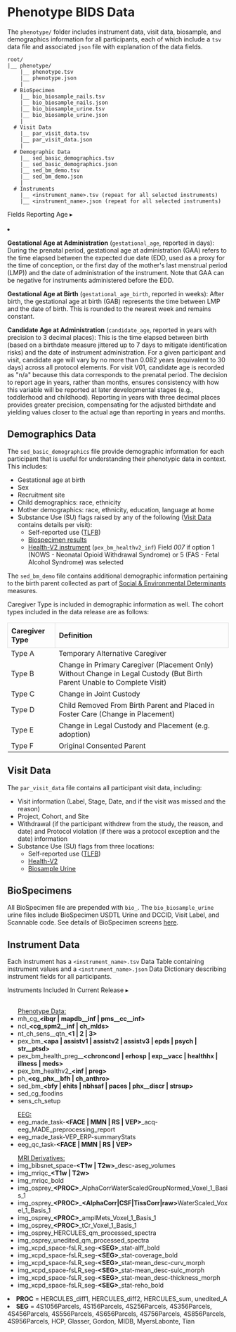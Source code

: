 # Phenotype BIDS Data
The `phenotype/` folder includes instrument data, visit data, biosample, and demographics information for all participants, each of which include a `tsv` data file and associated `json` file with explanation of the data fields. 
```
root/
|__ phenotype/
    |__ phenotype.tsv
    |__ phenotype.json
    |
  # BioSpecimen
    |__ bio_biosample_nails.tsv
    |__ bio_biosample_nails.json
    |__ bio_biosample_urine.tsv
    |__ bio_biosample_urine.json
    |  
  # Visit Data
    |__ par_visit_data.tsv
    |__ par_visit_data.json
    |
  # Demographic Data
    |__ sed_basic_demographics.tsv
    |__ sed_basic_demographics.json
    |__ sed_bm_demo.tsv
    |__ sed_bm_demo.json
    |
  # Instruments
    |__ <instrument_name>.tsv (repeat for all selected instruments)
    |__ <instrument_name>.json (repeat for all selected instruments)
```

<p>
<div id="age" class="notification-banner" onclick="toggleCollapse(this)">
  <span class="emoji"><i class="fa-regular fa-lightbulb"></i></span>
  <span class="text">Fields Reporting Age</span>
  <span class="arrow">▸</span>
</div>
<div class="collapsible-content">
<br>
<li>
<p><b>Gestational Age at Administration</b> (<code>gestational_age</code>, reported in days): During the prenatal period, gestational age at administration (GAA) refers to the time elapsed between the expected due date (EDD, used as a proxy for the time of conception, or the first day of the mother's last menstrual period (LMP)) and the date of administration of the instrument. Note that GAA can be negative for instruments administered before the EDD.</p> 
<p><b>Gestational Age at Birth</b> (<code>gestational_age_birth</code>, reported in weeks): After birth, the gestational age at birth (GAB) represents the time between LMP and the date of birth. This is rounded to the nearest week and remains constant.</p> 
<p><b>Candidate Age at Administration</b> (<code>candidate_age</code>, reported in years with precision to 3 decimal places): This is the time elapsed between birth (based on a birthdate measure jittered up to 7 days to mitigate identification risks) and the date of instrument administration. For a given participant and visit, candidate age will vary by no more than 0.082 years (equivalent to 30 days) across all protocol elements. For visit V01, candidate age is recorded as "n/a" because this data corresponds to the prenatal period. The decision to report age in years, rather than months, ensures consistency with how this variable will be reported at later developmental stages (e.g., toddlerhood and childhood). Reporting in years with three decimal places provides greater precision, compensating for the adjusted birthdate and yielding values closer to the actual age than reporting in years and months.</p>
</li>
</div>
</p>

## Demographics Data
<p style="margin: 0 0 5px;">The <code>sed_basic_demographics</code> file provide demographic information for each participant that is useful for understanding their phenotypic data in context. This includes:</p>
<ul>
<li>Gestational age at birth</li>
<li>Sex</li>
<li>Recruitment site</li>
<li>Child demographics: race, ethnicity</li>
<li>Mother demographics: race, ethnicity, education, language at home</li>
<li>Substance Use (SU) flags raised by any of the following (<a href="#visit-data">Visit Data</a> contains details per visit):
    <ul>
    <li>Self-reported use (<a href="../../measures/pregexp/substanceuse/#tlfb">TLFB</a>)</li>
    <li><a href="../../measures/biospec">Biospecimen results</a></li>
    <li><a href="../../measures/pregexp/preghealth/#instruments">Health-V2 instrument</a> (<code>pex_bm_healthv2_inf</code>) Field <em>007</em> if option 1 (NOWS - Neonatal Opioid Withdrawal Syndrome) or 5 (FAS - Fetal Alcohol Syndrome) was selected</li>
    </ul>
</li>
</ul>

<p>The <code>sed_bm_demo</code> file contains additional demographic information pertaining to the birth parent collected as part of <a href="../../measures/socenvdet/">Social & Environmental Determinants</a> measures.</p>


Caregiver Type is included in demographic information as well. The cohort types included in the data release are as follows:
<table style="width: 100%; border-collapse: collapse; table-layout: fixed;">
  <thead>
    <tr>
      <th style="border: 1px solid #ddd; padding: 8px; text-align: left;">Caregiver Type</th>
      <th style="border: 1px solid #ddd; padding: 8px; text-align: left;">Definition</th>   
    </tr>
  </thead>
<tbody>
	<tr>
		<td>Type A</td>
		<td>Temporary Alternative Caregiver</td>
	</tr>
	<tr>
		<td>Type B</td>
		<td style="word-wrap: break-word; white-space: normal;">Change in Primary Caregiver (Placement Only) Without Change in Legal Custody (But Birth Parent Unable to Complete Visit)</td>
	</tr>
	<tr>
		<td>Type C</td>
		<td>Change in Joint Custody</td>
	</tr>
	<tr>
		<td>Type D</td>
		<td style="word-wrap: break-word; white-space: normal;">Child Removed From Birth Parent and Placed in Foster Care (Change in Placement)</td>
	</tr>
	<tr>
		<td>Type E</td>
		<td>Change in Legal Custody and Placement (e.g. adoption)</td>
	</tr>
	<tr>
		<td>Type F</td>
		<td>Original Consented Parent</td>
	</tr>            
</tbody>
</table>

## Visit Data
<p style="margin: 0 0 5px;">The <code>par_visit_data</code> file contains all participant visit data, including:</p>
<ul>
<li>Visit information (Label, Stage, Date, and if the visit was missed and the reason)</li>
<li>Project, Cohort, and Site</li>
<li>Withdrawal (if the participant withdrew from the study, the reason, and date) and Protocol violation (if there was a protocol exception and the date) information</li>
<li>Substance Use (SU) flags from three locations:
    <ul>
    <li>Self-reported use (<a href="../../measures/pregexp/substanceuse/#tlfb">TLFB</a>)</li>
    <li><a href="../../measures/pregexp/preghealth/#instrument-details">Health-V2</a></li>
    <li><a href="../../measures/biospec/#urine">Biosample Urine</a></li>
    </ul>
</li>
</ul>

## BioSpecimens
All BioSpecimen file are prepended with `bio_`. The `bio_biosample_urine` urine files include BioSpecimen USDTL Urine and DCCID, Visit Label, and Scannable code. See details of BioSpecimen screens [here](../measures/biospec.md).

## Instrument Data
Each instrument has a `<instrument_name>.tsv` Data Table containing instrument values and a `<instrument_name>.json` Data Dictionary describing instrument fields for all participants.
<p>
<div id="notification-banner" class="notification-banner" onclick="toggleCollapse(this)">
  <span class="emoji"><i class="fa-regular fa-lightbulb"></i></span>
  <span class="text">Instruments Included In Current Release</span>
  <span class="arrow">▸</span>
</div>
<div class="collapsible-content">
<br>
<ul>
<p style="margin-bottom: 0; padding-bottom: 0;"><u>Phenotype Data:</u></p>
<li>mh_cg_<b>&lt;ibqr | mapdb__inf | pms__cc__inf&gt;</b></li>
<li>ncl_<b>&lt;cg_spm2__inf | ch_mlds&gt;</b></li>
<li>nt_ch_sens__qtn_<b>&lt;1 | 2 | 3&gt;</b> </li>
<li>pex_bm_<b>&lt;apa | assistv1 | assistv2 | assistv3 | epds | psych | str__ptsd&gt;</b> </li>
<li>pex_bm_health_preg__<b>&lt;chroncond | erhosp | exp__vacc | healthhx | illness | meds&gt;</b></li>
<li>pex_bm_healthv2_<b>&lt;inf | preg&gt;</b></li>
<li>ph_<b>&lt;cg_phx__bfh | ch_anthro&gt;</b> </li>
<li>sed_bm_<b>&lt;bfy | ehits | nbhsaf | paces | phx__discr | strsup&gt;</b></li>
<li>sed_cg_foodins</li>
<li>sens_ch_setup</li>
</ul>

<ul>
<p style="margin-bottom: 0; padding-bottom: 0;"><u>EEG:</u></p>
<li>eeg_made_task-<b>&lt;FACE | MMN | RS | VEP&gt;</b>_acq-eeg_MADE_preprocessing_report  </li>
<li>eeg_made_task-VEP_ERP-summaryStats  </li>
<li>eeg_qc_task-<b>&lt;FACE | MMN | RS | VEP&gt;</b></li>
</ul>

<ul>
<p style="margin-bottom: 0; padding-bottom: 0;"><u>MRI Derivatives:</u></p>
<li>img_bibsnet_space-<b>&lt;T1w | T2w&gt;</b>_desc-aseg_volumes  </li>
<li>img_mriqc_<b>&lt;T1w | T2w&gt;</b>  </li>
<li>img_mriqc_bold  </li>
<li>img_osprey_<b>&lt;PROC&gt;</b>_AlphaCorrWaterScaledGroupNormed_Voxel_1_Basis_1  </li>
<li>img_osprey_<b>&lt;PROC&gt;</b>_<b>&lt;AlphaCorr|CSF|TissCorr|raw&gt;</b>WaterScaled_Voxel_1_Basis_1</li>
<li>img_osprey_<b>&lt;PROC&gt;</b>_amplMets_Voxel_1_Basis_1  </li>
<li>img_osprey_<b>&lt;PROC&gt;</b>_tCr_Voxel_1_Basis_1  </li>
<li>img_osprey_HERCULES_qm_processed_spectra</li>
<li>img_osprey_unedited_qm_processed_spectra</li>
<li>img_xcpd_space-fsLR_seg-<b>&lt;SEG&gt;</b>_stat-alff_bold  </li>
<li>img_xcpd_space-fsLR_seg-<b>&lt;SEG&gt;</b>_stat-coverage_bold  </li>
<li>img_xcpd_space-fsLR_seg-<b>&lt;SEG&gt;</b>_stat-mean_desc-curv_morph  </li>
<li>img_xcpd_space-fsLR_seg-<b>&lt;SEG&gt;</b>_stat-mean_desc-sulc_morph  </li>
<li>img_xcpd_space-fsLR_seg-<b>&lt;SEG&gt;</b>_stat-mean_desc-thickness_morph  </li>
<li>img_xcpd_space-fsLR_seg-<b>&lt;SEG&gt;</b>_stat-reho_bold  </li>
</ul>
<li><b>PROC</b> = HERCULES_diff1, HERCULES_diff2, HERCULES_sum, unedited_A</li>
<li><b>SEG</b> = 4S1056Parcels, 4S156Parcels, 4S256Parcels, 4S356Parcels, 4S456Parcels, 4S556Parcels, 4S656Parcels, 4S756Parcels, 4S856Parcels, 4S956Parcels, HCP, Glasser, Gordon, MIDB, MyersLabonte, Tian</li>
<br>
</div>
</p>